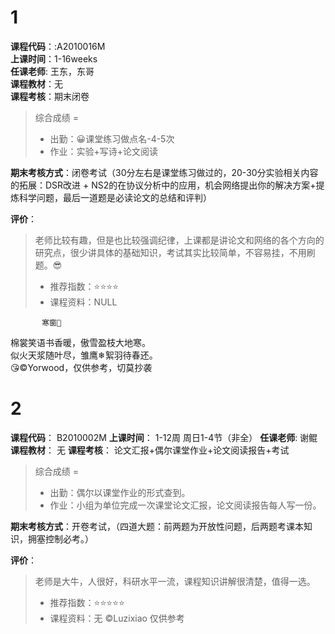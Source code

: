 # 1    
**课程代码**：:A2010016M  
**上课时间**：1-16weeks  
**任课老师**: 王东，东哥  
**课程教材**：无  
**课程考核**：期末闭卷  
>
>综合成绩 = 
>- 出勤：😀课堂练习做点名-4-5次
>- 作业：实验+写诗+论文阅读

**期末考核方式**：闭卷考试（30分左右是课堂练习做过的，20-30分实验相关内容的拓展：DSR改进 + NS2的在协议分析中的应用，机会网络提出你的解决方案+提炼科学问题，最后一道题是必读论文的总结和评判）

**评价**：
>老师比较有趣，但是也比较强调纪律，上课都是讲论文和网络的各个方向的研究点，很少讲具体的基础知识，考试其实比较简单，不容易挂，不用刷题。😎
>- 推荐指数：⭐⭐⭐⭐
>- 课程资料：NULL  

           寒窗🐷  
棉裳笑语书香暖，傲雪盈枝大地寒。  
似火天浆随叶尽，雏鹰❄絮羽待春还。  
😘©Yorwood，仅供参考，切莫抄袭  

# 2  
**课程代码**：  B2010002M
**上课时间**：  1-12周 周日1-4节（非全）
**任课老师**:   谢鲲
**课程教材**：  无
**课程考核**：  论文汇报+偶尔课堂作业+论文阅读报告+考试
>
>综合成绩 = 
>- 出勤：偶尔以课堂作业的形式查到。
>- 作业：小组为单位完成一次课堂论文汇报，论文阅读报告每人写一份。

**期末考核方式**：开卷考试，（四道大题：前两题为开放性问题，后两题考课本知识，拥塞控制必考。）

**评价**：
> 老师是大牛，人很好，科研水平一流，课程知识讲解很清楚，值得一选。
>- 推荐指数：⭐⭐⭐⭐⭐
>- 课程资料：无
©Luzixiao 仅供参考
